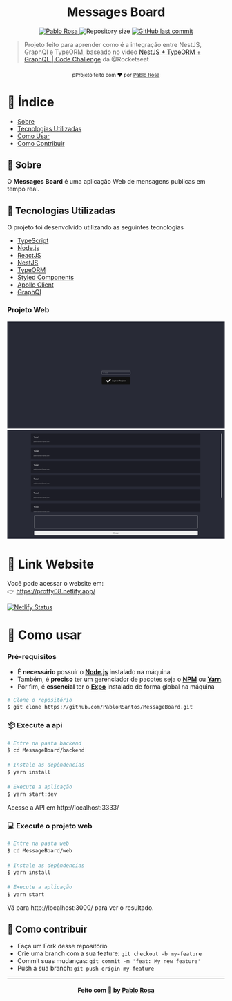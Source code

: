 <h1 align="center">
   Messages Board
</h1>

<p align="center">

   <a href="https://www.linkedin.com/in/pablo-rosa-68136a1b2/">
      <img alt="Pablo Rosa" src="https://img.shields.io/badge/-Pablo Rosa-282a36?style=flat&logo=Linkedin&logoColor=white" />
   </a>
  <img alt="Repository size" src="https://img.shields.io/github/languages/code-size/PabloRSantos/Proffy?color=282a36&label=repo%20size">

  <a href="https://github.com/PabloRSantos/proffy/commits/master">
    <img alt="GitHub last commit" src="https://img.shields.io/github/last-commit/PabloRSantos/MessageBoard?color=282a36">
  </a>

</p>

> Projeto feito para aprender como é a integração entre NestJS, GraphQl e TypeORM, baseado no video [NestJS + TypeORM + GraphQL | Code Challenge](https://www.youtube.com/watch?v=nDN4JRbFEns&ab_channel=Rocketseat) da @Rocketseat


<div align="center">
  <sub>pProjeto feito com ❤︎ por
    <a href="https://github.com/PabloRSantos">Pablo Rosa</a>
  </sub>
</div>

# :pushpin: Índice

- [Sobre](#sobre)
- [Tecnologias Utilizadas](#tecnologias-utilizadas)
- [Como Usar](#como-usar)
- [Como Contribuir](#como-contribuir)

<a id="sobre"></a>

## :bookmark: Sobre

O <strong>Messages Board</strong> é uma aplicação Web de mensagens publicas em tempo real.


<a id="tecnologias-utilizadas"></a>

## :rocket: Tecnologias Utilizadas

O projeto foi desenvolvido utilizando as seguintes tecnologias

- [TypeScript](https://www.typescriptlang.org/)
- [Node.js](https://nodejs.org/en/)
- [ReactJS](https://reactjs.org/)
- [NestJS](https://nestjs.com/)
- [TypeORM](https://typeorm.io/#/)
- [Styled Components](https://styled-components.com/)
- [Apollo Client](https://www.apollographql.com/docs/react/)
- [GraphQl](https://graphql.org/)

### Projeto Web
<div>
   <img src="./.github/Login.png" >
   <img src="./.github/messages.png" >
</div>

# :eyes: Link Website
Você pode acessar o website em:   
👉  https://proffy08.netlify.app/ 

[![Netlify Status](https://api.netlify.com/api/v1/badges/6b13a4b1-96e1-4ff3-86e3-4c9b981c77cf/deploy-status)](https://proffy08.netlify.app)      

<a id="como-usar"></a>

# :construction_worker: Como usar
  ### **Pré-requisitos**

  - É **necessário** possuir o **[Node.js](https://nodejs.org/en/)** instalado na máquina
  - Também, é **preciso** ter um gerenciador de pacotes seja o **[NPM](https://www.npmjs.com/)** ou **[Yarn](https://yarnpkg.com/)**.
  - Por fim, é **essencial** ter o **[Expo](https://expo.io/)** instalado de forma global na máquina

```bash
# Clone o repositório
$ git clone https://github.com/PabloRSantos/MessageBoard.git
```
### 📦 Execute a api

```bash
# Entre na pasta backend
$ cd MessageBoard/backend

# Instale as depêndencias
$ yarn install

# Execute a aplicação
$ yarn start:dev
```
Acesse a API em http://localhost:3333/

### 💻 Execute o projeto web

```bash
# Entre na pasta web
$ cd MessageBoard/web

# Instale as depêndencias
$ yarn install

# Execute a aplicação
$ yarn start
```
Vá para http://localhost:3000/ para ver o resultado.

<a id="como-contribuir"></a>

## :tada: Como contribuir

- Faça um Fork desse repositório
- Crie uma branch com a sua feature: `git checkout -b my-feature`
- Commit suas mudanças: `git commit -m 'feat: My new feature'`
- Push a sua branch: `git push origin my-feature`

---

<h4 align="center">
    Feito com 💜 by <a href="https://www.linkedin.com/in/pablo-rosa-68136a1b2/" target="_blank">Pablo Rosa</a>
</h4>
